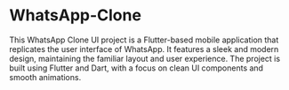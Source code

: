 # WhatsApp-Clone
This WhatsApp Clone UI project is a Flutter-based mobile application that replicates the user interface of WhatsApp. It features a sleek and modern design, maintaining the familiar layout and user experience. The project is built using Flutter and Dart, with a focus on clean UI components and smooth animations.
